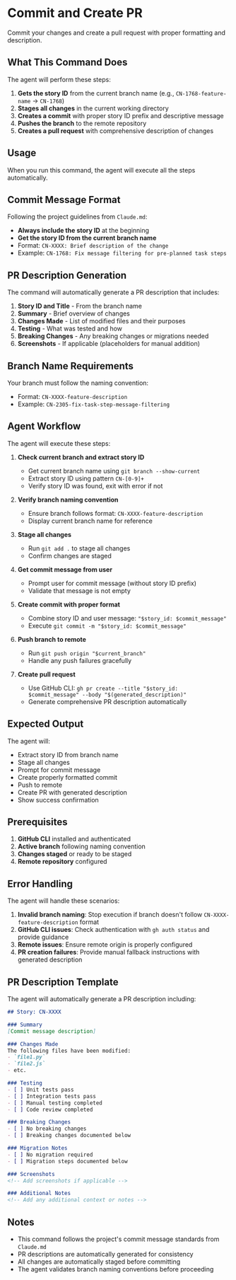 # Commit and Create PR

Commit your changes and create a pull request with proper formatting and description.

## What This Command Does

The agent will perform these steps:

1. **Gets the story ID** from the current branch name (e.g., `CN-1768-feature-name` → `CN-1768`)
2. **Stages all changes** in the current working directory
3. **Creates a commit** with proper story ID prefix and descriptive message
4. **Pushes the branch** to the remote repository
5. **Creates a pull request** with comprehensive description of changes

## Usage

When you run this command, the agent will execute all the steps automatically.

## Commit Message Format

Following the project guidelines from `Claude.md`:

- **Always include the story ID** at the beginning
- **Get the story ID from the current branch name**
- Format: `CN-XXXX: Brief description of the change`
- Example: `CN-1768: Fix message filtering for pre-planned task steps`

## PR Description Generation

The command will automatically generate a PR description that includes:

1. **Story ID and Title** - From the branch name
2. **Summary** - Brief overview of changes
3. **Changes Made** - List of modified files and their purposes
4. **Testing** - What was tested and how
5. **Breaking Changes** - Any breaking changes or migrations needed
6. **Screenshots** - If applicable (placeholders for manual addition)

## Branch Name Requirements

Your branch must follow the naming convention:
- Format: `CN-XXXX-feature-description`
- Example: `CN-2305-fix-task-step-message-filtering`

## Agent Workflow

The agent will execute these steps:

1. **Check current branch and extract story ID**
   - Get current branch name using `git branch --show-current`
   - Extract story ID using pattern `CN-[0-9]+`
   - Verify story ID was found, exit with error if not

2. **Verify branch naming convention**
   - Ensure branch follows format: `CN-XXXX-feature-description`
   - Display current branch name for reference

3. **Stage all changes**
   - Run `git add .` to stage all changes
   - Confirm changes are staged

4. **Get commit message from user**
   - Prompt user for commit message (without story ID prefix)
   - Validate that message is not empty

5. **Create commit with proper format**
   - Combine story ID and user message: `"$story_id: $commit_message"`
   - Execute `git commit -m "$story_id: $commit_message"`

6. **Push branch to remote**
   - Run `git push origin "$current_branch"`
   - Handle any push failures gracefully

7. **Create pull request**
   - Use GitHub CLI: `gh pr create --title "$story_id: $commit_message" --body "$(generated_description)"`
   - Generate comprehensive PR description automatically

## Expected Output

The agent will:
- Extract story ID from branch name
- Stage all changes
- Prompt for commit message
- Create properly formatted commit
- Push to remote
- Create PR with generated description
- Show success confirmation

## Prerequisites

1. **GitHub CLI** installed and authenticated
2. **Active branch** following naming convention
3. **Changes staged** or ready to be staged
4. **Remote repository** configured

## Error Handling

The agent will handle these scenarios:

1. **Invalid branch naming**: Stop execution if branch doesn't follow `CN-XXXX-feature-description` format
2. **GitHub CLI issues**: Check authentication with `gh auth status` and provide guidance
3. **Remote issues**: Ensure remote origin is properly configured
4. **PR creation failures**: Provide manual fallback instructions with generated description

## PR Description Template

The agent will automatically generate a PR description including:

```markdown
## Story: CN-XXXX

### Summary
[Commit message description]

### Changes Made
The following files have been modified:
- `file1.py`
- `file2.js`
- etc.

### Testing
- [ ] Unit tests pass
- [ ] Integration tests pass
- [ ] Manual testing completed
- [ ] Code review completed

### Breaking Changes
- [ ] No breaking changes
- [ ] Breaking changes documented below

### Migration Notes
- [ ] No migration required
- [ ] Migration steps documented below

### Screenshots
<!-- Add screenshots if applicable -->

### Additional Notes
<!-- Add any additional context or notes -->
```

## Notes

- This command follows the project's commit message standards from `Claude.md`
- PR descriptions are automatically generated for consistency
- All changes are automatically staged before committing
- The agent validates branch naming conventions before proceeding
